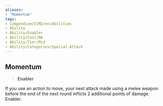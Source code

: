 ```yaml
---
aliases:
- "Momentum"
tags:
- Compendium/CSRD/en/Abilities
- Ability
- Ability/Enabler
- Ability/Cost/NA
- Ability/Tier/Mid
- Ability/Categories/Special-Attack
---
```


  
## Momentum  
>**Enabler**
  
If you use an action to move, your next attack made using a melee weapon before the end of the next round inflicts 2 additional points of damage. Enabler.